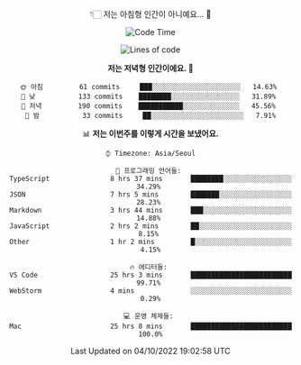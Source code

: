 <div align='center'>
 
👇🏻 저는 아침형 인간이 아니예요... 🙊
 
<!--START_SECTION:waka-->
![Code Time](http://img.shields.io/badge/Code%20Time-1%2C926%20hrs%2013%20mins-blue)

![Lines of code](https://img.shields.io/badge/%EC%A0%80%EB%8A%94%20%EC%97%AC%ED%83%9C%EA%B9%8C%EC%A7%80%20-299%20Thousand%20%EC%A4%84%EC%9D%98%20%EC%BD%94%EB%93%9C%EB%A5%BC%20%EC%9E%91%EC%84%B1%ED%96%88%EC%96%B4%EC%9A%94.-blue)

**저는 저녁형 인간이에요. 🦉** 

```text
🌞 아침         61 commits     ███░░░░░░░░░░░░░░░░░░░░░░   14.63% 
🌆 낮　         133 commits    ████████░░░░░░░░░░░░░░░░░   31.89% 
🌃 저녁         190 commits    ███████████░░░░░░░░░░░░░░   45.56% 
🌙 밤　         33 commits     ██░░░░░░░░░░░░░░░░░░░░░░░   7.91%

```


📊 **저는 이번주를 이렇게 시간을 보냈어요.** 

```text
⌚︎ Timezone: Asia/Seoul

💬 프로그래밍 언어들: 
TypeScript               8 hrs 37 mins       ████████░░░░░░░░░░░░░░░░░   34.29% 
JSON                     7 hrs 5 mins        ███████░░░░░░░░░░░░░░░░░░   28.23% 
Markdown                 3 hrs 44 mins       ███░░░░░░░░░░░░░░░░░░░░░░   14.88% 
JavaScript               2 hrs 2 mins        ██░░░░░░░░░░░░░░░░░░░░░░░   8.15% 
Other                    1 hr 2 mins         █░░░░░░░░░░░░░░░░░░░░░░░░   4.15%

🔥 에디터들: 
VS Code                  25 hrs 3 mins       █████████████████████████   99.71% 
WebStorm                 4 mins              ░░░░░░░░░░░░░░░░░░░░░░░░░   0.29%

💻 운영 체제들: 
Mac                      25 hrs 8 mins       █████████████████████████   100.0%

```


 Last Updated on 04/10/2022 19:02:58 UTC
<!--END_SECTION:waka-->
 </div>
<!---
Emewjin/Emewjin is a ✨ special ✨ repository because its `README.md` (this file) appears on your GitHub profile.
You can click the Preview link to take a look at your changes.
--->
